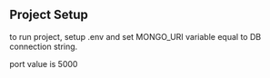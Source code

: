 ## Project Setup

to run  project, setup .env and set MONGO_URI variable equal to DB connection string.

 port value is 5000
